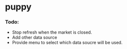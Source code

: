 puppy
=====


### Todo:
* Stop refresh when the market is closed.
* Add other data source
* Provide menu to select which data soucre will be used.
